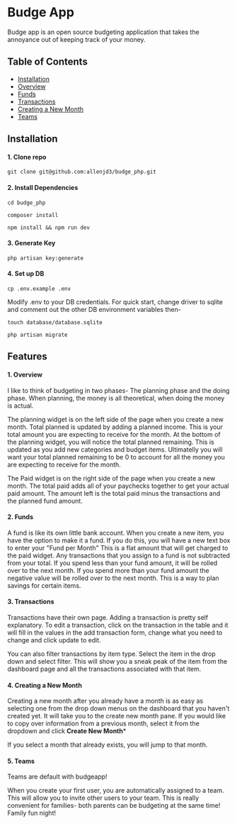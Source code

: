 # Budge App

Budge app is an open source budgeting application that takes the annoyance out of keeping track of your money. 

## Table of Contents

- [Installation](#installation)
- [Overview](#overview)
- [Funds](#funds)
- [Transactions](#transactions)
- [Creating a New Month](#creating-a-new-month)
- [Teams](#teams)

## Installation

#### 1. Clone repo

```
git clone git@github.com:allenjd3/budge_php.git
```
#### 2. Install Dependencies

```
cd budge_php

composer install

npm install && npm run dev
```

#### 3. Generate Key

```
php artisan key:generate
```

#### 4. Set up DB

```
cp .env.example .env
```

Modify .env to your DB credentials. For quick start, change driver to sqlite and comment out the other DB environment variables then-

```
touch database/database.sqlite

php artisan migrate
```

## Features

#### 1. Overview

I like to think of budgeting in two phases- The planning phase and the doing phase. When planning, the money is all theoretical, when doing the money is actual. 

The planning widget is on the left side of the page when you create a new month. Total planned is updated by adding a planned income. This is your total amount you are expecting to receive for the month. At the bottom of the planning widget, you will notice the total planned remaining. This is updated as you add new categories and budget items. Ultimatelly you will want your total planned remaining to be 0 to account for all the money you are expecting to receive for the month.

The Paid widget is on the right side of the page when you create a new month. The total paid adds all of your paychecks together to get your actual paid amount. The amount left is the total paid minus the transactions and the planned fund amount.

#### 2. Funds

A fund is like its own little bank account. When you create a new item, you have the option to make it a fund. If you do this, you will have a new text box to enter your "Fund per Month" This is a flat amount that will get charged to the paid widget. Any transactions that you assign to a fund is not subtracted from your total. If you spend less than your fund amount, it will be rolled over to the next month. If you spend more than your fund amount the negative value will be rolled over to the next month. This is a way to plan savings for certain items. 

#### 3. Transactions

Transactions have their own page. Adding a transaction is pretty self explanatory. To edit a transaction, click on the transaction in the table and it will fill in the values in the add transaction form, change what you need to change and click update to edit. 

You can also filter transactions by item type. Select the item in the drop down and select filter. This will show you a sneak peak of the item from the dashboard page and all the transactions associated with that item. 

#### 4. Creating a New Month

Creating a new month after you already have a month is as easy as selecting one from the drop down menus on the dashboard that you haven't created yet. It will take you to the create new month pane. If you would like to copy over information from a previous month, select it from the dropdown and click **Create New Month***

If you select a month that already exists, you will jump to that month.

#### 5. Teams

Teams are default with budgeapp!

When you create your first user, you are automatically assigned to a team. This will allow you to invite other users to your team. This is really convenient for families- both parents can be budgeting at the same time! Family fun night!


